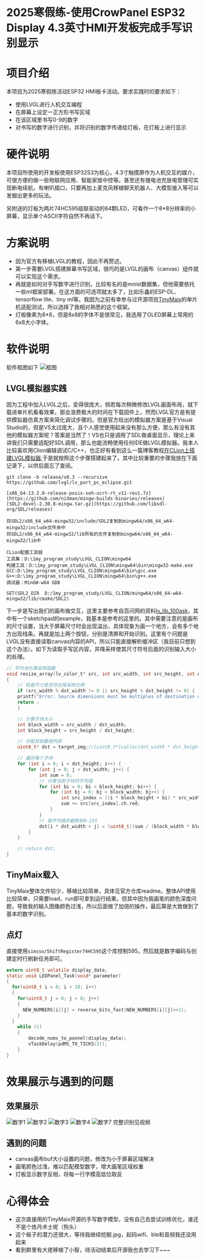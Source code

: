 # 2025寒假练-使用CrowPanel ESP32 Display 4.3英寸HMI开发板完成手写识别显示

# 项目介绍

本项目为2025寒假练活动ESP32 HMI板卡活动。要求实践时的要求如下：
- 使用LVGL进行人机交互编程
- 在屏幕上设定一正方形书写区域
- 在该区域里书写0-9的数字
- 对书写的数字进行识别，并将识别的数字传递给灯板，在灯板上进行显示

# 硬件说明

本项目所使用的开发板使用ESP32S3为核心，4.3寸触摸屏作为人机交互的媒介，可很方便的做一些物联网应用、智能家居中控等。甚至还有锂电池充放电管理可实现断电续航，有喇叭插口，只要再加上麦克风移植聊天机器人、大模型接入等可以发掘出更多的玩法。

另附送的灯板为两片74HC595级联驱动的64颗LED，可看作一个8*8分辨率的小屏幕，显示单个ASCII字符自然不再话下。

# 方案说明

- 因为官方有移植LVGL的教程，因此不再赘述。
- 第一步需要LVGL搭建屏幕书写区域，很巧的是LVGL的画布（canvas）组件就可以实现这个需求。
- 再就是如何对手写数字进行识别，比较有名的是mnist数据集，但他需要依托一些ml框架部署。在这方面的可选项就太多了，比如乐鑫的ESP-DL、tensorflow lite、tiny ml等。我因为之前有幸参与过开源项目[TinyMaix](https://github.com/sipeed/TinyMaix)的单片机适配测试，所以选择了我相对熟悉的这个框架。
- 灯板像素为8*8，但是8x8的字体不是很常见，我选用了OLED屏幕上常用的6x8大小字体。

# 软件说明

软件框图如下
![框图](./figure/框图.png)

## LVGL模拟器实践

因为工程中加入LVGL之后，变得很庞大，倘若每次稍微修改LVGL画面布局，就下载进单片机看看效果，那会浪费极大的时间在下载固件上，然而LVGL官方是有提供模拟器仿真方案来简化调试步骤的。但是官方给出的模拟器方案是基于Visual Studio的，但是VS太过庞大，且个人感觉使用起来没有那么方便，那么有没有其他的模拟器方案呢？答案是当然了！VS也只是调用了SDL做桌面显示，理论上来讲我们只需要适配好SDL调用，那么也能流畅使用任何IDE做LVGL模拟器。我本人比较喜欢用Clion编辑调试C/C++，也正好有看到这么一篇博客教程[在CLion上搭建LVGL模拟器](https://mdlzcool.github.io/post/90c7d419.html),于是就按照这个步骤搭建起来了。其中比较重要的步骤我放在下面记录下，以供后面忘了查阅。
```
git clone -b release/v8.3 --recursive https://github.com/lvgl/lv_port_pc_eclipse.git

[x86_64-13.2.0-release-posix-seh-ucrt-rt_v11-rev1.7z](https://github.com/niXman/mingw-builds-binaries/releases)
[SDL2-devel-2.30.8-mingw.tar.gz](https://github.com/libsdl-org/SDL/releases)

将SDL2/x86_64_w64-mingw32/include/SDL2复制到mingw64/x86_64_w64-mingw32/include文件夹中
将SDL2/x86_64_w64-mingw32/lib所有的文件复制到mingw64/x86_64_w64-mingw32/lib中

CLion配置工具链
工具集：D:\1my_program_study\LVGL_CLION\mingw64
构建工具：D:\1my_program_study\LVGL_CLION\mingw64\bin\mingw32-make.exe
GCC:D:\1my_program_study\LVGL_CLION\mingw64\bin\gcc.exe
G++:D:\1my_program_study\LVGL_CLION\mingw64\bin\g++.exe
调试器：MinGW-w64 GDB

SET(SDL2_DIR  D:/1my_program_study/LVGL_CLION/mingw64/x86_64-w64-mingw32/lib/cmake/SDL2)

```

下一步是写出我们的画布做交互，这里主要参考自百问网的资料[lv_lib_100ask](https://gitee.com/weidongshan/lv_lib_100ask.git)，其中有一个sketchpad的example，我基本是参考的这里的。其中需要注意的是画布的尺寸设置，当大于屏幕尺寸时会出现溢出，具体现象为画一个地方，会有多个地方出现线条。再就是加上两个按钮，分别是清屏和开始识别。这里有个问题是LVGL没有直接读取canvas内容的API，所以只能直接解析缓冲区（我目前只想到这个办法）。如下为读取手写区内容，并降采样使其尺寸符号后面的识别输入大小的处理。
``` c
// 平均池化降采样函数
void resize_array(lv_color_t* src, int src_width, int src_height, int dst_width, int dst_height)
{
    // 检查尺寸是否符合降采样比例
    if (src_width % dst_width != 0 || src_height % dst_height != 0) {
    printf("Error: Source dimensions must be multiples of destination dimensions.\n");
    return ;
    }

    // 计算子块大小
    int block_width = src_width / dst_width;
    int block_height = src_height / dst_height;

    // 分配目标数组内存
    uint8_t* dst = target_img;//(uint8_t*)calloc(dst_width * dst_height, sizeof(uint8_t));

    // 遍历每个子块
    for (int i = 0; i < dst_height; i++) {
        for (int j = 0; j < dst_width; j++) {
            int sum = 0;
            // 计算当前子块的平均值
            for (int bi = 0; bi < block_height; bi++) {
                for (int bj = 0; bj < block_width; bj++) {
                    int src_index = ((i * block_height + bi) * src_width) + (j * block_width + bj);
                    sum += src[src_index].ch.red;
                }
            }
            // 取平均值并截断到0-255
            dst[i * dst_width + j] = (uint8_t)(sum / (block_width * block_height));
        }
    }

    // return dst;
}
```

## TinyMaix载入

TinyMaix整体文件较少，移植比较简单，具体见官方仓库readme。整体API使用比较简单，只需要load，run即可拿到运行结果。但其中因为我画笔的颜色深度问题，导致我的输入图像颜色过浅，所以后面做了加倍的操作，最后算是大致做到了基本的数字识别。

## 点灯

直接使用`simsso/ShiftRegister74HC595`这个库控制595，然后就是数字编码与创建定时行刷新任务即可。

``` c
extern uint8_t volatile display_data;
static void LEDPanel_Task(void* parameter)
{	
  for(uint8_t i = 0; i < 10; i++)
  {
    for(uint8_t j = 0; j < 8; j++)
    {
      NEW_NUMBERS[i][j] = reverse_bits_fast(NEW_NUMBERS[i][j]>>1);
    }
  }
    while (1)
    {
        decode_nums_to_pannel(display_data);
        vTaskDelay(pdMS_TO_TICKS(3));   
    }
}
```

# 效果展示与遇到的问题

## 效果展示

![数字1](./figure/1.jpg)
![数字2](./figure/2.jpg)
![数字3](./figure/3.jpg)
![数字4](./figure/4.jpg)
![数字7](./figure/7.jpg)
完整识别见视频

## 遇到的问题

- canvas画布buf大小设置的问题，修改为小于屏幕区域解决
- 画笔颜色过浅，难以匹配模型数字，增大画笔区域权重
- 灯板显示数字反相，将每一行字模高低位取反


# 心得体会

- 这次直接用的TinyMaix开源的手写数字模型，没有自己去尝试训练优化，谁还不是个炼丹术士呢（狗头）
- 这个板子的潜力还很大，等待我继续挖掘.jpg，起码wifi、ble和音频我还没用起来
- 看到群里有大佬移植了小智，待活动结束后开源我也去学习下~~~